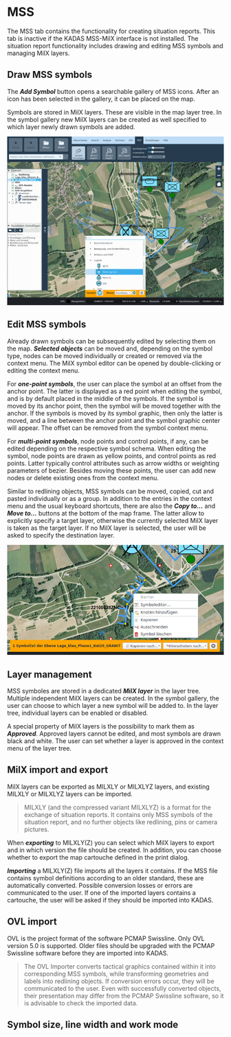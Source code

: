 <!-- WARNING: This file is autogenerated by csv2md.py -->
# MSS

The MSS tab contains the functionality for creating situation reports. This tab is inactive if the KADAS MSS-MilX interface is not installed. The situation report functionality includes drawing and editing MSS symbols and managing MilX layers.

## <a name="sec0"></a>Draw MSS symbols

The **_Add Symbol_** button opens a searchable gallery of MSS icons. After an icon has been selected in the gallery, it can be placed on the map.

Symbols are stored in MilX layers. These are visible in the map layer tree. In the symbol gallery new MilX layers can be created as well specified to which layer newly drawn symbols are added.

<img src="../media/image10.png" />

## <a name="sec1"></a>Edit MSS symbols

Already drawn symbols can be subsequently edited by selecting them on the map. **_Selected objects_** can be moved and, depending on the symbol type, nodes can be moved individually or created or removed via the context menu. The MilX symbol editor can be opened by double-clicking or editing the context menu.

For **_one-point symbols_**, the user can place the symbol at an offset from the anchor point. The latter is displayed as a red point when editing the symbol, and is by default placed in the middle of the symbols. If the symbol is moved by its anchor point, then the symbol will be moved together with the anchor. If the symbols is moved by its symbol graphic, then only the latter is moved, and a line between the anchor point and the symbol graphic center will appear. The offset can be removed from the symbol context menu.

For **_multi-point symbols_**, node points and control points, if any, can be edited depending on the respective symbol schema. When editing the symbol, node points are drawn as yellow points, and control points as red points. Latter typically control attributes such as arrow widths or weighting parameters of bezier. Besides moving these points, the user can add new nodes or delete existing ones from the context menu.

Similar to redlining objects, MSS symbols can be moved, copied, cut and pasted individually or as a group. In addition to the entries in the context menu and the usual keyboard shortcuts, there are also the **_Copy to..._** and **_Move to..._** buttons at the bottom of the map frame. The latter allow to explicitly specify a target layer, otherwise the currently selected MilX layer is taken as the target layer. If no MilX layer is selected, the user will be asked to specify the destination layer.

<img src="../media/image11.png" />

## <a name="sec2"></a>Layer management

MSS symboles are stored in a dedicated **_MilX layer_** in the layer tree. Multiple independent MilX layers can be created. In the symbol gallery, the user can choose to which layer a new symbol will be added to. In the layer tree, individual layers can be enabled or disabled.

A special property of MilX layers is the possibility to mark them as **_Approved_**. Approved layers cannot be edited, and most symbols are drawn black and white. The user can set whether a layer is approved in the context menu of the layer tree.


## <a name="sec3"></a>MilX import and export

MilX layers can be exported as MILXLY or MILXLYZ layers, and existing MILXLY or MILXLYZ layers can be imported. 
> MILXLY (and the compressed variant MILXLYZ) is a format for the exchange of situation reports. It contains only MSS symbols of the situation report, and no further objects like redlining, pins or camera pictures.

When **_exporting_** to MILXLY(Z) you can select which MilX layers to export and in which version the file should be created. In addition, you can choose whether to export the map cartouche defined in the print dialog.

**_Importing_** a MILXLY(Z) file imports all the layers it contains. If the MSS file contains symbol definitions according to an older standard, these are automatically converted. Possible conversion losses or errors are communicated to the user. If one of the imported layers contains a cartouche, the user will be asked if they should be imported into KADAS.

## <a name="sec4"></a>OVL import

OVL is the project format of the software PCMAP Swissline. Only OVL version 5.0 is supported. Older files should be upgraded with the PCMAP Swissline software before they are imported into KADAS.

> The OVL Importer converts tactical graphics contained within it into corresponding MSS symbols, while transforming geometries and labels into redlining objects. If conversion errors occur, they will be communicated to the user. Even with successfully converted objects, their presentation may differ from the PCMAP Swissline software, so it is advisable to check the imported data.


## <a name="sec5"></a>Symbol size, line width and work mode


